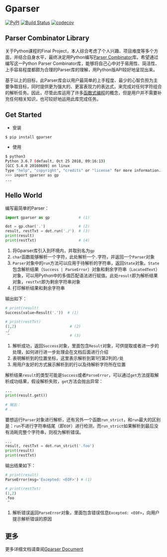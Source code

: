 # Gparser
[![PyPI](https://img.shields.io/pypi/v/gparser.svg)](https://pypi.python.org/pypi)
[![Build Status](https://travis-ci.com/zhongzc/gparser.svg?branch=master)](https://travis-ci.com/zhongzc/gparser)
[![codecov](https://codecov.io/gh/zhongzc/gparser/branch/master/graph/badge.svg)](https://codecov.io/gh/zhongzc/gparser)

## Parser Combinator Library

关于Python课程的Final Project，本人综合考虑了个人兴趣、项目难度等多个方面，并结合自身水平，最终决定用Python编写[Parser Combinator](https://en.wikipedia.org/wiki/Parser_combinator)库。希望通过编写这一Python Parser Combinator库，能够将自己心中对于易用性、简洁性、上手容易程度都颇为合理的Parser库的理解，用Python版API较好地呈现出来。

基于以上的目标，此Parser库会以用户最简单的上手程度、最少的心智负担为主要争取目标，同时提供更为强大的、更富表现力的表达式，来完成对任何字符组合的解析任务。因此，尽管此库运用了许多[函数式编程](https://en.wikipedia.org/wiki/Functional_programming)的概念，但是用户并不需要补充任何相关知识，也可较好地运用此库完成任务。


## Get Started

- 安装

```sh
$ pip install gparser
```

- 使用

```sh
$ python3                                
Python 3.6.7 (default, Oct 25 2018, 09:16:13) 
[GCC 5.4.0 20160609] on linux
Type "help", "copyright", "credits" or "license" for more information.
>>> import gparser as gp
...
```

## Hello World

编写最简单的Parser：
```python
import gparser as gp             # (1)

dot = gp.char('.')               # (2)
result, restTxt = dot.run('./')  # (3)
print(result)
print(restTxt)                   # (4)
```
1. 将Gparser库引入到环境内，并取别名为`gp`
2. `char`函数能够解析一个字符，此处解析一个`.`字符，并返回一个`Parser`对象
3. `Parser`对象中的`run`方法可以应用于待解析的字符串，返回`State`对象。`State`包含解析结果（`Success | ParseError`）对象和剩余字符串（`LocatedText`）对象，可以用Python中的多值匹配语法进行赋值。此处`result`即为解析结果对象，`restTxt`即为剩余字符串对象
4. 打印解析结果和剩余字符串

输出如下：
```python
# print(result)
Success(value=Result('.'))  # (1)

# print(restTxt)
(1,2)                        # (2)
./
 ^                           # (3)
```
1. 解析成功，返回`Success`对象，里面包含`Result`对象，可供提取或者进一步的处理，如何进行进一步处理会在文档后面进行介绍
2. 表明解析到的位置坐标，这里表示解析到第1行第2列的`/`处
3. 用用户友好的方式展示解析到的行以及待解析字符所在位置

解析结果`result`的类型可能是`Success`或者`ParseError`，可以通过`get`方法提取解析成功结果，假设解析失败，`get`方法会抛出异常：
```python
...
print(result.get())
    
# 输出：
# .
```

要想运行`Parser`对象进行解析，还有另外一个函数`run_strict`，和`run`最大的区别是：`run`不进行字符串结尾（即`EOF`）进行检测，而`run_strict`如果解析到最后没有消耗完整个字符串，则视为解析错误。
```python
...
result, restTxt = dot.run_strict('.foo')
print(result)
print(restTxt)
```
输出结果如下：
```python
# print(result)
ParseError(msg='Excepted: <EOF>') # (1)

# print(restTxt)
(1,2)
.foo
 ^
```
1. 解析错误返回`ParseError`对象，里面包含错误信息`Excepted: <EOF>`，向用户提示解析错误的原因


## 更多

更多详细文档请查阅[Gparser Document](https://gaufoo.com/gparser/)
